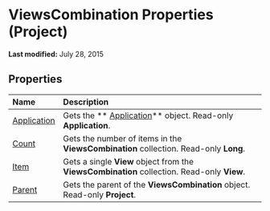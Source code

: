 
# ViewsCombination Properties (Project)

 **Last modified:** July 28, 2015


## Properties



|**Name**|**Description**|
|:-----|:-----|
| [Application](dadab211-97e4-da77-4a1d-3c5ca35d9ae5.md)|Gets the  ** [Application](8eb91712-7784-a102-38c0-19bb056c27e9.md)** object. Read-only **Application**.|
| [Count](ccef1e93-e797-0789-484c-8df5db3ce6ae.md)|Gets the number of items in the  **ViewsCombination** collection. Read-only **Long**.|
| [Item](be09b14c-d305-a640-1767-2a6f96fd53c6.md)|Gets a single  **View** object from the **ViewsCombination** collection. Read-only **View**.|
| [Parent](adaafd40-7d97-a169-078c-11ef6b22678a.md)|Gets the parent of the  **ViewsCombination** object. Read-only **Project**.|
